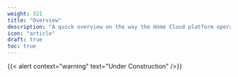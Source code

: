 ```yaml
---
weight: 321
title: "Overview"
description: "A quick overview on the way the Home Cloud platform operates"
icon: "article"
draft: true
toc: true
---
```


{{< alert context="warning" text="Under Construction" />}}
